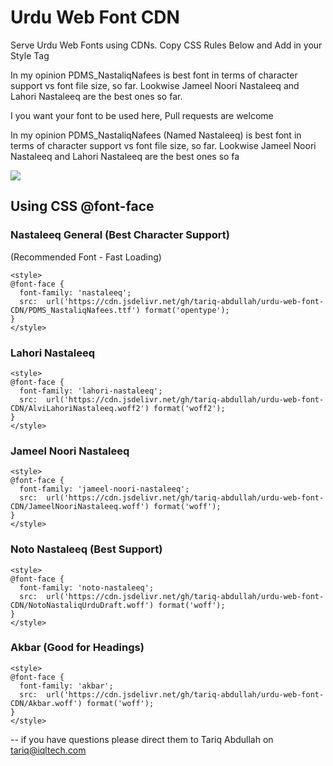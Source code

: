 # Urdu Web Font CDN
 
Serve Urdu Web Fonts using CDNs. Copy CSS Rules Below and Add in your Style Tag 

In my opinion PDMS_NastaliqNafees is best font in terms of character support vs font file size, so far. Lookwise Jameel Noori Nastaleeq and Lahori Nastaleeq are the best ones so far.

I you want your font to be used here, Pull requests are welcome


In my opinion PDMS_NastaliqNafees (Named Nastaleeq) is best font in terms of character support vs font file size, so far. Lookwise Jameel Noori Nastaleeq and Lahori Nastaleeq are the best ones so fa

![](https://data.jsdelivr.com/v1/package/gh/tariq-abdullah/urdu-web-font-CDN/badge)

## Using CSS @font-face

### Nastaleeq General (Best Character Support)

(Recommended Font - Fast Loading)
```
<style>
@font-face {
  font-family: 'nastaleeq';
  src:  url('https://cdn.jsdelivr.net/gh/tariq-abdullah/urdu-web-font-CDN/PDMS_NastaliqNafees.ttf') format('opentype');
}
</style>
```


### Lahori Nastaleeq


```
<style>
@font-face {
  font-family: 'lahori-nastaleeq';
  src:  url('https://cdn.jsdelivr.net/gh/tariq-abdullah/urdu-web-font-CDN/AlviLahoriNastaleeq.woff2') format('woff2');
}
</style>
```


### Jameel Noori Nastaleeq


```
<style>
@font-face {
  font-family: 'jameel-noori-nastaleeq';
  src:  url('https://cdn.jsdelivr.net/gh/tariq-abdullah/urdu-web-font-CDN/JameelNooriNastaleeq.woff') format('woff');
}
</style>
```


### Noto Nastaleeq (Best Support)


```
<style>
@font-face {
  font-family: 'noto-nastaleeq';
  src:  url('https://cdn.jsdelivr.net/gh/tariq-abdullah/urdu-web-font-CDN/NotoNastaliqUrduDraft.woff') format('woff');
}
</style>
```



### Akbar (Good for Headings)


```
<style>
@font-face {
  font-family: 'akbar';
  src:  url('https://cdn.jsdelivr.net/gh/tariq-abdullah/urdu-web-font-CDN/Akbar.woff') format('woff');
}
</style>
```

--
if you have questions please direct them to Tariq Abdullah on tariq@iqltech.com


